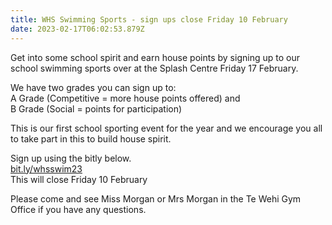 ```yaml
---
title: WHS Swimming Sports - sign ups close Friday 10 February
date: 2023-02-17T06:02:53.879Z
---
```

Get into some school spirit and earn house points by signing up to our school swimming sports over at the Splash Centre Friday 17 February.

We have two grades you can sign up to:  
A Grade (Competitive = more house points offered) and  
B Grade (Social = points for participation)

This is our first school sporting event for the year and we encourage you all to take part in this to build house spirit.

Sign up using the bitly below.  
[bit.ly/whsswim23](https://docs.google.com/forms/d/e/1FAIpQLSfvEGf667LUNTHC2zqSXt4dzc5DLfxAcMyiR9qsz8RBw9REqA/viewform)  
This will close Friday 10 February

Please come and see Miss Morgan or Mrs Morgan in the Te Wehi Gym Office if you have any questions.